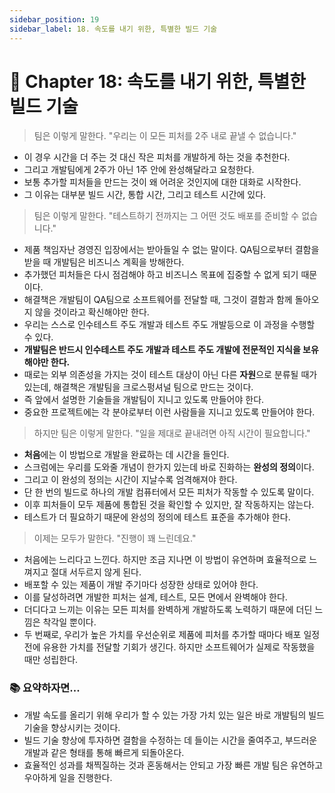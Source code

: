 ```yaml
---
sidebar_position: 19
sidebar_label: 18. 속도를 내기 위한, 특별한 빌드 기술
---
```


# 🌈 Chapter 18: 속도를 내기 위한, 특별한 빌드 기술

> 팀은 이렇게 말한다. "우리는 이 모든 피처를 2주 내로 끝낼 수 없습니다."

- 이 경우 시간을 더 주는 것 대신 작은 피처를 개발하게 하는 것을 추천한다.
- 그리고 개발팀에게 2주가 아닌 1주 안에 완성해달라고 요청한다.
- 보통 추가할 피처들을 만드는 것이 왜 어려운 것인지에 대한 대화로 시작한다.
- 그 이유는 대부분 빌드 시간, 통합 시간, 그리고 테스트 시간에 있다.

> 팀은 이렇게 말한다. "테스트하기 전까지는 그 어떤 것도 배포를 준비할 수 없습니다."

- 제품 책임자난 경영진 입장에서는 받아들일 수 없는 말이다. QA팀으로부터 결함을 받을 때 개발팀은 비즈니스 계획을 방해한다.
- 추가했던 피처들은 다시 점검해야 하고 비즈니스 목표에 집중할 수 없게 되기 때문이다.
- 해결책은 개발팀이 QA팀으로 소프트웨어를 전달할 때, 그것이 결함과 함께 돌아오지 않을 것이라고 확신해야만 한다.
- 우리는 스스로 인수테스트 주도 개발과 테스트 주도 개발등으로 이 과정을 수행할 수 있다.
- **개발팀은 반드시 인수테스트 주도 개발과 테스트 주도 개발에 전문적인 지식을 보유해야만 한다.**
- 때로는 외부 의존성을 가지는 것이 테스트 대상이 아닌 다른 **자원**으로 분류될 때가 있는데, 해결책은 개발팀을 크로스펑셔널 팀으로 만드는 것이다.
- 즉 앞에서 설명한 기술들을 개발팀이 지니고 있도록 만들어야 한다.
- 중요한 프로젝트에는 각 분야로부터 이런 사람들을 지니고 있도록 만들어야 한다.

> 하지만 팀은 이렇게 말한다. "일을 제대로 끝내려면 아직 시간이 필요합니다."

- **처음**에는 이 방법으로 개발을 완료하는 데 시간을 들인다.
- 스크럼에는 우리를 도와줄 개념이 한가지 있는데 바로 진화하는 **완성의 정의**이다.
- 그리고 이 완성의 정의는 시간이 지날수록 엄격해져야 한다.
- 단 한 번의 빌드로 하나의 개발 컴퓨터에서 모든 피처가 작동할 수 있도록 말이다.
- 이후 피처들이 모두 제품에 통합된 것을 확인할 수 있지만, 잘 작동하지는 않는다.
- 테스트가 더 필요하기 때문에 완성의 정의에 테스트 표준을 추가해야 한다.

> 이제는 모두가 말한다. "진행이 꽤 느린데요."

- 처음에는 느리다고 느낀다. 하지만 조금 지나면 이 방법이 유연하며 효율적으로 느껴지고 절대 서두르지 않게 된다.
- 배포할 수 있는 제품이 개발 주기마다 성장한 상태로 있어야 한다.
- 이를 달성하려면 개발한 피처는 설계, 테스트, 모든 면에서 완벽해야 한다.
- 더디다고 느끼는 이유는 모든 피처를 완벽하게 개발하도록 노력하기 때문에 더딘 느낌은 착각일 뿐이다.
- 두 번째로, 우리가 높은 가치를 우선순위로 제품에 피처를 추가할 때마다 배포 일정 전에 유용한 가치를 전달할 기회가 생긴다. 하지만 소프트웨어가 실제로 작동했을 때만 성립한다.

### 📚 요약하자면...
- 개발 속도를 올리기 위해 우리가 할 수 있는 가장 가치 있는 일은 바로 개발팀의 빌드 기술을 향상시키는 것이다.
- 빌드 기술 향상에 투자하면 결함을 수정하는 데 들이는 시간을 줄여주고, 부드러운 개발과 같은 형태를 통해 빠르게 되돌아온다.
- 효율적인 성과를 채찍질하는 것과 혼동해서는 안되고 가장 빠른 개발 팀은 유연하고 우아하게 일을 진행한다.
